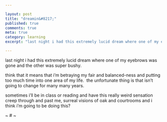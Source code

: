 ```yaml
---

layout: post
title: "dreamin&#8217;"
published: true
comments: true
meta: true
category: learning
excerpt: "last night i had this extremely lucid dream where one of my eyebrows was gone and the other was super bushy."

---
```


last night i had this extremely lucid dream where one of my eyebrows was gone and the other was super bushy.

think that it means that i’m betraying my fair and balanced-ness and putting too much time into one area of my life.  the unfortunate thing is that isn’t going to change for many many years.

sometimes i’ll be in class or reading and have this really weird sensation creep through and past me, surreal visions of oak and courtrooms and i think i’m going to be doing this?  

~ # ~